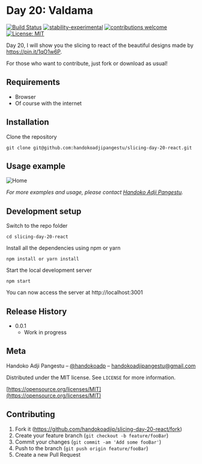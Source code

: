 # Day 20: Valdama

[![Build Status](https://travis-ci.org/dwyl/esta.svg?branch=master)](https://github.com/handokoadjip/slicing-day-20-react)
[![stability-experimental](https://img.shields.io/badge/stability-experimental-orange.svg)](https://github.com/handokoadjip/slicing-day-20-react)
[![contributions welcome](https://img.shields.io/badge/contributions-welcome-brightgreen.svg?style=flat)](https://github.com/handokoadjip/slicing-day-20-react/fork)
[![License: MIT](https://img.shields.io/badge/License-MIT-yellow.svg)](https://opensource.org/licenses/MIT)

Day 20, I will show you the slicing to react of the beautiful designs made by https://pin.it/1qO1w6P.

For those who want to contribute, just fork or download as usual!

## Requirements

- Browser
- Of course with the internet

## Installation

Clone the repository

    git clone git@github.com:handokoadjipangestu/slicing-day-20-react.git

## Usage example

![Home](https://bebaskripsi.000webhostapp.com/slicing-day-20/home.png)

_For more examples and usage, please contact [Handoko Adji Pangestu](https://www.instagram.com/handokoadp/)._

## Development setup

Switch to the repo folder

    cd slicing-day-20-react

Install all the dependencies using npm or yarn

    npm install or yarn install

Start the local development server

    npm start

You can now access the server at http://localhost:3001

## Release History

- 0.0.1
  - Work in progress

## Meta

Handoko Adji Pangestu – [@handokoadp](https://www.instagram.com/handokoadp/) – handokoadjipangestu@gmail.com

Distributed under the MIT license. See `LICENSE` for more information.

[https://opensource.org/licenses/MIT](https://opensource.org/licenses/MIT)

## Contributing

1. Fork it (<https://github.com/handokoadjip/slicing-day-20-react/fork>)
2. Create your feature branch (`git checkout -b feature/fooBar`)
3. Commit your changes (`git commit -am 'Add some fooBar'`)
4. Push to the branch (`git push origin feature/fooBar`)
5. Create a new Pull Request
